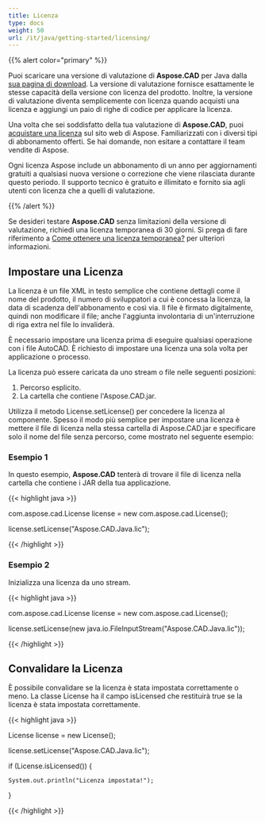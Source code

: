 ```yaml
---
title: Licenza
type: docs
weight: 50
url: /it/java/getting-started/licensing/
---
```


{{% alert color="primary" %}}

Puoi scaricare una versione di valutazione di **Aspose.CAD** per Java dalla [sua pagina di download](https://releases.aspose.com/java/repo/com/aspose/aspose-cad/). La versione di valutazione fornisce esattamente le stesse capacità della versione con licenza del prodotto. Inoltre, la versione di valutazione diventa semplicemente con licenza quando acquisti una licenza e aggiungi un paio di righe di codice per applicare la licenza.

Una volta che sei soddisfatto della tua valutazione di **Aspose.CAD**, puoi [acquistare una licenza](https://purchase.aspose.com/buy) sul sito web di Aspose. Familiarizzati con i diversi tipi di abbonamento offerti. Se hai domande, non esitare a contattare il team vendite di Aspose.

Ogni licenza Aspose include un abbonamento di un anno per aggiornamenti gratuiti a qualsiasi nuova versione o correzione che viene rilasciata durante questo periodo. Il supporto tecnico è gratuito e illimitato e fornito sia agli utenti con licenza che a quelli di valutazione.

{{% /alert %}}

Se desideri testare **Aspose.CAD** senza limitazioni della versione di valutazione, richiedi una licenza temporanea di 30 giorni. Si prega di fare riferimento a [Come ottenere una licenza temporanea?](https://purchase.aspose.com/temporary-license) per ulteriori informazioni.

## **Impostare una Licenza**

La licenza è un file XML in testo semplice che contiene dettagli come il nome del prodotto, il numero di sviluppatori a cui è concessa la licenza, la data di scadenza dell'abbonamento e così via. Il file è firmato digitalmente, quindi non modificare il file; anche l'aggiunta involontaria di un'interruzione di riga extra nel file lo invaliderà.

È necessario impostare una licenza prima di eseguire qualsiasi operazione con i file AutoCAD. È richiesto di impostare una licenza una sola volta per applicazione o processo.

La licenza può essere caricata da uno stream o file nelle seguenti posizioni:

1. Percorso esplicito.
1. La cartella che contiene l'Aspose.CAD.jar.

Utilizza il metodo License.setLicense() per concedere la licenza al componente. Spesso il modo più semplice per impostare una licenza è mettere il file di licenza nella stessa cartella di Aspose.CAD.jar e specificare solo il nome del file senza percorso, come mostrato nel seguente esempio:

### **Esempio 1**

In questo esempio, **Aspose.CAD** tenterà di trovare il file di licenza nella cartella che contiene i JAR della tua applicazione.

{{< highlight java >}}

com.aspose.cad.License license = new com.aspose.cad.License();

license.setLicense("Aspose.CAD.Java.lic");

{{< /highlight >}}

### **Esempio 2**

Inizializza una licenza da uno stream.

{{< highlight java >}}

com.aspose.cad.License license = new com.aspose.cad.License();

license.setLicense(new java.io.FileInputStream("Aspose.CAD.Java.lic"));

{{< /highlight >}}

## **Convalidare la Licenza**

È possibile convalidare se la licenza è stata impostata correttamente o meno. La classe License ha il campo isLicensed che restituirà true se la licenza è stata impostata correttamente.

{{< highlight java >}}

License license = new License();

license.setLicense("Aspose.CAD.Java.lic");

if (License.isLicensed()) {

    System.out.println("Licenza impostata!");

}

{{< /highlight >}}
